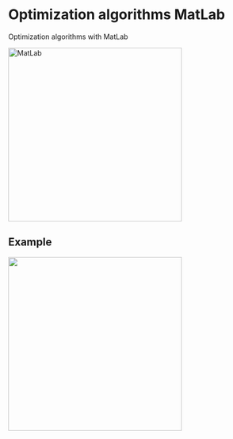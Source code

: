 # Optimization algorithms MatLab

Optimization algorithms with MatLab

<img src="https://user-images.githubusercontent.com/44630882/167464103-d21679db-06c4-42f3-9ac9-5d670be2d8b4.png" width="350" title="MatLab">

## Example

<img src="https://user-images.githubusercontent.com/44630882/167463445-8016c137-d9bf-410a-bfb1-9344f988cecd.png" width="350">



